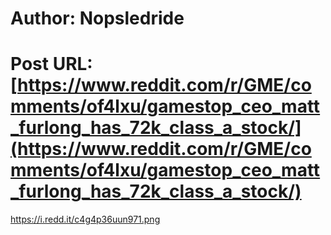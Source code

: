 # Author: Nopsledride
# Post URL: [https://www.reddit.com/r/GME/comments/of4lxu/gamestop_ceo_matt_furlong_has_72k_class_a_stock/](https://www.reddit.com/r/GME/comments/of4lxu/gamestop_ceo_matt_furlong_has_72k_class_a_stock/)


https://i.redd.it/c4g4p36uun971.png